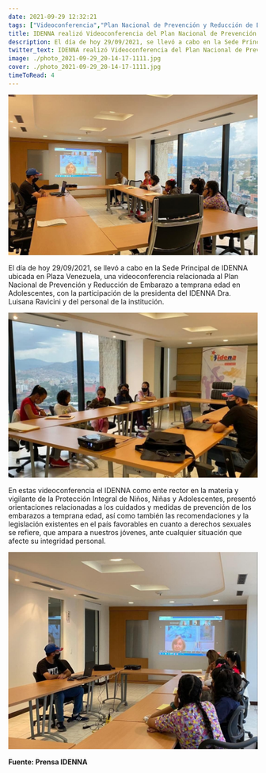 ```yaml
---
date: 2021-09-29 12:32:21
tags: ["Videoconferencia","Plan Nacional de Prevención y Reducción de Embarazo a temprana edad en Adolescentes"]
title: IDENNA realizó Videoconferencia del Plan Nacional de Prevención y Reducción de Embarazo a temprana edad en Adolecentes.
description: El día de hoy 29/09/2021, se llevó a cabo en la Sede Principal de IDENNA ubicada en Plaza Venezuela, una videoconferencia relacionada al Plan Nacional de Prevención y Reducción de Embarazo a temprana edad en Adolescentes.
twitter_text: IDENNA realizó Videoconferencia del Plan Nacional de Prevención y Reducción de Embarazo a temprana edad en Adolecentes.
image: ./photo_2021-09-29_20-14-17-1111.jpg
cover: ./photo_2021-09-29_20-14-17-1111.jpg
timeToRead: 4
---
```


![IDENNA](./photo_2021-09-29_20-14-17-1111.jpg)

El día de hoy 29/09/2021, se llevó a cabo en la Sede Principal de IDENNA ubicada en Plaza Venezuela, una videoconferencia relacionada al Plan Nacional de Prevención y Reducción de Embarazo a temprana edad en Adolescentes, con la participación de la presidenta del IDENNA  Dra. Luisana Ravicini y del personal de la institución. 

![IDENNA-2](./photo_2021-09-29_20-14-18.jpg)

En estas videoconferencia el IDENNA como ente rector en la materia  y vigilante de la Protección Integral de Niños, Niñas y Adolescentes, presentó orientaciones relacionadas a los cuidados y medidas de prevención de los  embarazos a temprana edad, así como también las recomendaciones y la legislación existentes en el país favorables en cuanto a derechos sexuales se refiere, que ampara a nuestros jóvenes, ante cualquier situación que afecte su integridad personal.

![IDENNA-3](./photo_2021-09-29_20-14-19.jpg)


**Fuente: Prensa IDENNA**
